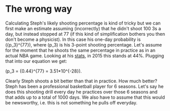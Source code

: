 # **The wrong way**

Calculating Steph's likely shooting percentage is kind of tricky but we can first make an estimate assuming (incorrectly) that he didn't shoot 100 3s a day, but instead stopped at 77 (if this kind of simplification bothers you then don't become a physicist).  In this case his one-day probability is \({p_3}^{77}\), where \(p_3\) is his 3-point shooting percentage.  Let's assume for the moment that he shoots the same percentage in practice as in an actual NBA game.  Looking at his [stats](http://espn.go.com/nba/player/stats/_/id/3975/stephen-curry), in 2015 this stands at 44%.  Plugging that into our equation we get:

\(p_3 = {0.44}^{77} = 3.51*10^{-28}\).

Clearly Steph shoots a bit better than that in practice.  How much better?  Steph has been a professional basketball player for 6 seasons.  Let's say he does this shooting drill every day he practices over those 6 seasons and that adds up to a total of 1000 days.  We also have to assume that this would be newsworthy, i.e. this is not something he pulls off everyday.  